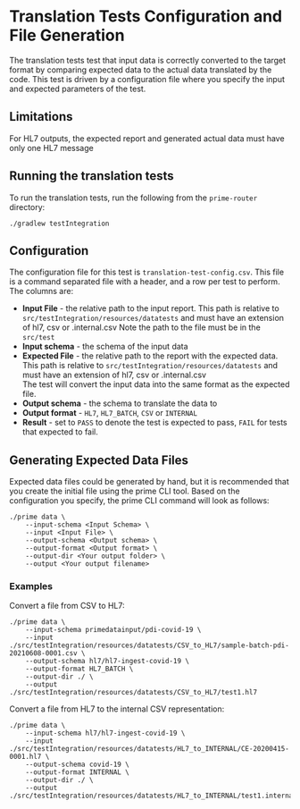 # Translation Tests Configuration and File Generation

The translation tests test that input data is correctly converted to the target format by
comparing expected data to the actual data translated by the code.  This test is driven by a 
configuration file where you specify the input and expected parameters of the test.

## Limitations

For HL7 outputs, the expected report and generated actual data must have only one HL7 message

## Running the translation tests

To run the translation tests, run the following from the `prime-router` directory:

```
./gradlew testIntegration
```

## Configuration

The configuration file for this test is `translation-test-config.csv`.  This file is a 
command separated file with a header, and a row per test to perform.  The columns are:
- **Input File** - the relative path to the input report.  This path is relative to 
  `src/testIntegration/resources/datatests` and must have an extension of hl7, 
  csv or .internal.csv
  Note the path to the file must be in the `src/test`
- **Input schema** - the schema of the input data
- **Expected File** - the relative path to the report with the expected data.  This path is 
  relative to `src/testIntegration/resources/datatests` and must have an extension of 
  hl7,  csv or .internal.csv  
  The test will convert the input data into the same format as the expected file. 
- **Output schema** - the schema to translate the data to
- **Output format** - `HL7`, `HL7_BATCH`, `CSV` or `INTERNAL`
- **Result** - set to `PASS` to denote the test is expected to pass, `FAIL` for tests that 
  expected to fail.

## Generating Expected Data Files

Expected data files could be generated by hand, but it is recommended that you create
the initial file using the prime CLI tool.  Based on the configuration you specify, the
prime CLI command will look as follows:

```
./prime data \
    --input-schema <Input Schema> \
    --input <Input File> \
    --output-schema <Output schema> \
    --output-format <Output format> \
    --output-dir <Your output folder> \
    --output <Your output filename>
```

### Examples

Convert a file from CSV to HL7:

```
./prime data \
    --input-schema primedatainput/pdi-covid-19 \
    --input ./src/testIntegration/resources/datatests/CSV_to_HL7/sample-batch-pdi-20210608-0001.csv \
    --output-schema hl7/hl7-ingest-covid-19 \
    --output-format HL7_BATCH \
    --output-dir ./ \
    --output ./src/testIntegration/resources/datatests/CSV_to_HL7/test1.hl7
```

Convert a file from HL7 to the internal CSV representation:

```
./prime data \
    --input-schema hl7/hl7-ingest-covid-19 \
    --input ./src/testIntegration/resources/datatests/HL7_to_INTERNAL/CE-20200415-0001.hl7 \
    --output-schema covid-19 \
    --output-format INTERNAL \
    --output-dir ./ \
    --output ./src/testIntegration/resources/datatests/HL7_to_INTERNAL/test1.internal.csv
```
